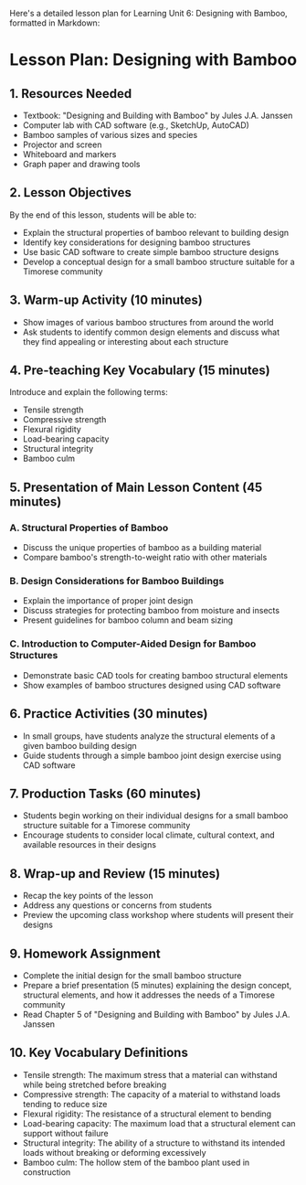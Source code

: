 Here's a detailed lesson plan for Learning Unit 6: Designing with Bamboo, formatted in Markdown:

# Lesson Plan: Designing with Bamboo

## 1. Resources Needed

- Textbook: "Designing and Building with Bamboo" by Jules J.A. Janssen
- Computer lab with CAD software (e.g., SketchUp, AutoCAD)
- Bamboo samples of various sizes and species
- Projector and screen
- Whiteboard and markers
- Graph paper and drawing tools

## 2. Lesson Objectives

By the end of this lesson, students will be able to:
- Explain the structural properties of bamboo relevant to building design
- Identify key considerations for designing bamboo structures
- Use basic CAD software to create simple bamboo structure designs
- Develop a conceptual design for a small bamboo structure suitable for a Timorese community

## 3. Warm-up Activity (10 minutes)

- Show images of various bamboo structures from around the world
- Ask students to identify common design elements and discuss what they find appealing or interesting about each structure

## 4. Pre-teaching Key Vocabulary (15 minutes)

Introduce and explain the following terms:
- Tensile strength
- Compressive strength
- Flexural rigidity
- Load-bearing capacity
- Structural integrity
- Bamboo culm

## 5. Presentation of Main Lesson Content (45 minutes)

### A. Structural Properties of Bamboo
- Discuss the unique properties of bamboo as a building material
- Compare bamboo's strength-to-weight ratio with other materials

### B. Design Considerations for Bamboo Buildings
- Explain the importance of proper joint design
- Discuss strategies for protecting bamboo from moisture and insects
- Present guidelines for bamboo column and beam sizing

### C. Introduction to Computer-Aided Design for Bamboo Structures
- Demonstrate basic CAD tools for creating bamboo structural elements
- Show examples of bamboo structures designed using CAD software

## 6. Practice Activities (30 minutes)

- In small groups, have students analyze the structural elements of a given bamboo building design
- Guide students through a simple bamboo joint design exercise using CAD software

## 7. Production Tasks (60 minutes)

- Students begin working on their individual designs for a small bamboo structure suitable for a Timorese community
- Encourage students to consider local climate, cultural context, and available resources in their designs

## 8. Wrap-up and Review (15 minutes)

- Recap the key points of the lesson
- Address any questions or concerns from students
- Preview the upcoming class workshop where students will present their designs

## 9. Homework Assignment

- Complete the initial design for the small bamboo structure
- Prepare a brief presentation (5 minutes) explaining the design concept, structural elements, and how it addresses the needs of a Timorese community
- Read Chapter 5 of "Designing and Building with Bamboo" by Jules J.A. Janssen

## 10. Key Vocabulary Definitions

- Tensile strength: The maximum stress that a material can withstand while being stretched before breaking
- Compressive strength: The capacity of a material to withstand loads tending to reduce size
- Flexural rigidity: The resistance of a structural element to bending
- Load-bearing capacity: The maximum load that a structural element can support without failure
- Structural integrity: The ability of a structure to withstand its intended loads without breaking or deforming excessively
- Bamboo culm: The hollow stem of the bamboo plant used in construction